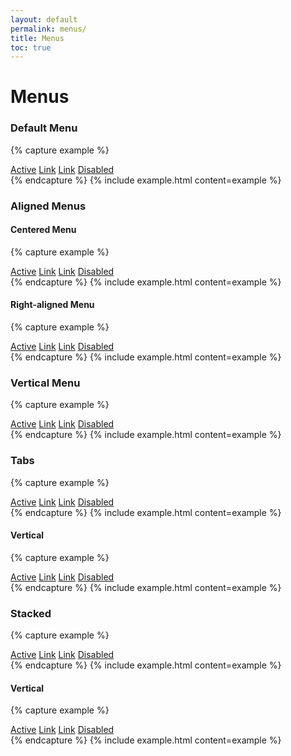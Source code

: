 ```yaml
---
layout: default
permalink: menus/
title: Menus
toc: true
---
```


# Menus

### Default Menu

{% capture example %}
<nav class="menu">
    <a class="active" href="#">Active</a>
    <a href="#">Link</a>
    <a href="#">Link</a>
    <a class="disabled" href="#">Disabled</a>
</nav>
{% endcapture %}
{% include example.html content=example %}

### Aligned Menus

#### Centered Menu

{% capture example %}
<nav class="menu center">
    <a class="active" href="#">Active</a>
    <a href="#">Link</a>
    <a href="#">Link</a>
    <a class="disabled" href="#">Disabled</a>
</nav>
{% endcapture %}
{% include example.html content=example %}

#### Right-aligned Menu

{% capture example %}
<nav class="menu right">
    <a class="active" href="#">Active</a>
    <a href="#">Link</a>
    <a href="#">Link</a>
    <a class="disabled" href="#">Disabled</a>
</nav>
{% endcapture %}
{% include example.html content=example %}


### Vertical Menu

{% capture example %}
<nav class="menu vertical">
    <a class="active" href="#">Active</a>
    <a href="#">Link</a>
    <a href="#">Link</a>
    <a class="disabled" href="#">Disabled</a>
</nav>
{% endcapture %}
{% include example.html content=example %}

### Tabs

{% capture example %}
<nav class="menu tabs">
    <a class="active" href="#">Active</a>
    <a href="#">Link</a>
    <a href="#">Link</a>
    <a class="disabled" href="#">Disabled</a>
</nav>
{% endcapture %}
{% include example.html content=example %}

#### Vertical

{% capture example %}
<div class="row">
    <div class="col-3">
        <nav class="menu tabs vertical">
            <a class="active" href="#">Active</a>
            <a href="#">Link</a>
            <a href="#">Link</a>
            <a class="disabled" href="#">Disabled</a>
        </nav>
    </div>
</div>
{% endcapture %}
{% include example.html content=example %}

### Stacked

{% capture example %}
<nav class="menu stacked">
    <a class="active" href="#">Active</a>
    <a href="#">Link</a>
    <a href="#">Link</a>
    <a class="disabled" href="#">Disabled</a>
</nav>
{% endcapture %}
{% include example.html content=example %}

#### Vertical

{% capture example %}
<div class="row">
    <div class="col-3">
        <nav class="menu stacked vertical">
            <a class="active" href="#">Active</a>
            <a href="#">Link</a>
            <a href="#">Link</a>
            <a class="disabled" href="#">Disabled</a>
        </nav>
    </div>
</div>
{% endcapture %}
{% include example.html content=example %}
